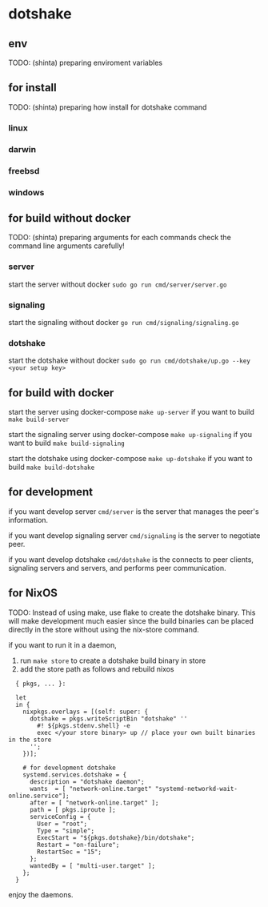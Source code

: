 # dotshake

## env
TODO: (shinta) preparing enviroment variables

## for install
TODO: (shinta) preparing how install for dotshake command
### linux

### darwin

### freebsd

### windows

## for build without docker
TODO: (shinta) preparing arguments for each commands
check the command line arguments carefully!

### server
start the server without docker
`sudo go run cmd/server/server.go`

### signaling
start the signaling without docker
`go run cmd/signaling/signaling.go`

### dotshake
start the dotshake without docker
`sudo go run cmd/dotshake/up.go --key <your setup key>`

## for build with docker
start the server using docker-compose
`make up-server`
if you want to build
`make build-server`

start the signaling server using docker-compose
`make up-signaling`
if you want to build
`make build-signaling`

start the dotshake using docker-compose
`make up-dotshake`
if you want to build
`make build-dotshake`

## for development
if you want develop server
`cmd/server` is the server that manages the peer's information.

if you want develop signaling server
`cmd/signaling` is the server to negotiate peer.

if you want develop dotshake
`cmd/dotshake` is the connects to peer clients, signaling servers and servers, and performs peer communication.

## for NixOS
TODO: Instead of using make, use flake to create the dotshake binary. This will make development much easier since the build binaries can be placed directly in the store without using the nix-store command.

if you want to run it in a daemon,
1. run `make store` to create a dotshake build binary in store
2. add the store path as follows and rebuild nixos

```
  { pkgs, ... }:

  let
  in {
    nixpkgs.overlays = [(self: super: {
      dotshake = pkgs.writeScriptBin "dotshake" ''
        #! ${pkgs.stdenv.shell} -e
        exec </your store binary> up // place your own built binaries in the store
      '';
    })];
  
    # for development dotshake
    systemd.services.dotshake = {
      description = "dotshake daemon";
      wants  = [ "network-online.target" "systemd-networkd-wait-online.service"];
      after = [ "network-online.target" ];
      path = [ pkgs.iproute ];
      serviceConfig = {
        User = "root";
        Type = "simple";
        ExecStart = "${pkgs.dotshake}/bin/dotshake";
        Restart = "on-failure";
        RestartSec = "15";
      };
      wantedBy = [ "multi-user.target" ];
    };
  }

```

enjoy the daemons.
